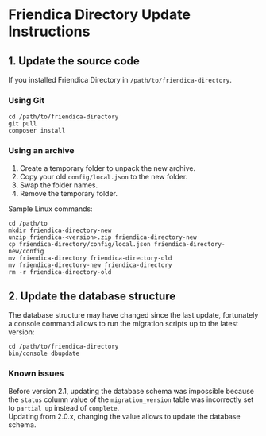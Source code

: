 # Friendica Directory Update Instructions

## 1. Update the source code

If you installed Friendica Directory in `/path/to/friendica-directory`.

### Using Git

```
cd /path/to/friendica-directory
git pull
composer install
```

### Using an archive

1. Create a temporary folder to unpack the new archive.
2. Copy your old `config/local.json` to the new folder.
3. Swap the folder names.
4. Remove the temporary folder.

Sample Linux commands:
```
cd /path/to
mkdir friendica-directory-new
unzip friendica-<version>.zip friendica-directory-new
cp friendica-directory/config/local.json friendica-directory-new/config
mv friendica-directory friendica-directory-old
mv friendica-directory-new friendica-directory
rm -r friendica-directory-old
```

## 2. Update the database structure

The database structure may have changed since the last update, fortunately a console command allows to run the migration scripts up to the latest version:

```
cd /path/to/friendica-directory
bin/console dbupdate
```

### Known issues

Before version 2.1, updating the database schema was impossible because the `status` column value of the `migration_version` table was incorrectly set to `partial up` instead of `complete`.  
Updating from 2.0.x, changing the value allows to update the database schema.
